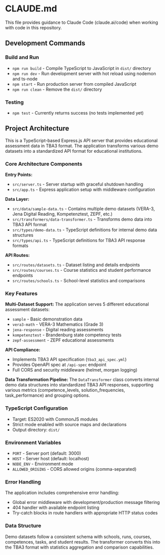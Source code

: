 # CLAUDE.md

This file provides guidance to Claude Code (claude.ai/code) when working with code in this repository.

## Development Commands

### Build and Run
- `npm run build` - Compile TypeScript to JavaScript in `dist/` directory
- `npm run dev` - Run development server with hot reload using nodemon and ts-node
- `npm start` - Run production server from compiled JavaScript
- `npm run clean` - Remove the `dist/` directory

### Testing
- `npm test` - Currently returns success (no tests implemented yet)

## Project Architecture

This is a TypeScript-based Express.js API server that provides educational assessment data in TBA3 format. The application transforms various demo datasets into a standardized API format for educational institutions.

### Core Architecture Components

**Entry Points:**
- `src/server.ts` - Server startup with graceful shutdown handling
- `src/app.ts` - Express application setup with middleware configuration

**Data Layer:**
- `src/data/sample-data.ts` - Contains multiple demo datasets (VERA-3, Jena Digital Reading, Kompetenztest, ZEPF, etc.)
- `src/transformers/data-transformer.ts` - Transforms demo data into TBA3 API format
- `src/types/demo-data.ts` - TypeScript definitions for internal demo data structures
- `src/types/api.ts` - TypeScript definitions for TBA3 API response formats

**API Routes:**
- `src/routes/datasets.ts` - Dataset listing and details endpoints
- `src/routes/courses.ts` - Course statistics and student performance endpoints  
- `src/routes/schools.ts` - School-level statistics and comparisons

### Key Features

**Multi-Dataset Support:**
The application serves 5 different educational assessment datasets:
- `sample` - Basic demonstration data
- `vera3-math` - VERA-3 Mathematics (Grade 3)
- `jena-response` - Digital reading assessments
- `kompetenztest` - Brandenburg state competency tests
- `zepf-assessment` - ZEPF educational assessments

**API Compliance:**
- Implements TBA3 API specification (`tba3_api_spec.yml`)
- Provides OpenAPI spec at `/api-spec` endpoint
- Full CORS and security middleware (helmet, morgan logging)

**Data Transformation Pipeline:**
The `DataTransformer` class converts internal demo data structures into standardized TBA3 API responses, supporting various metrics (competence_levels, solution_frequencies, task_performance) and grouping options.

### TypeScript Configuration

- Target: ES2020 with CommonJS modules
- Strict mode enabled with source maps and declarations
- Output directory: `dist/`

### Environment Variables

- `PORT` - Server port (default: 3000)
- `HOST` - Server host (default: localhost)  
- `NODE_ENV` - Environment mode
- `ALLOWED_ORIGINS` - CORS allowed origins (comma-separated)

### Error Handling

The application includes comprehensive error handling:
- Global error middleware with development/production message filtering
- 404 handler with available endpoint listing
- Try-catch blocks in route handlers with appropriate HTTP status codes

### Data Structure

Demo datasets follow a consistent schema with schools, runs, courses, competences, tasks, and student results. The transformer converts this into the TBA3 format with statistics aggregation and comparison capabilities.